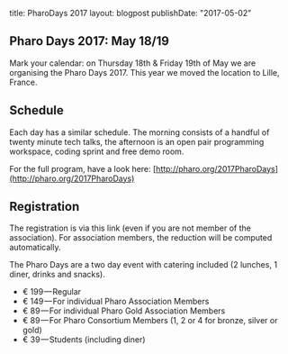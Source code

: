 title: PharoDays 2017layout: blogpostpublishDate: "2017-05-02"## Pharo Days 2017: May 18/19Mark your calendar: on Thursday 18th & Friday 19th of May we are organising the Pharo Days 2017. This year we moved the location to Lille, France. ## ScheduleEach day has a similar schedule. The morning consists of a handful of twenty minute tech talks, the afternoon is an open pair programming workspace, coding sprint and free demo room.For the full program, have a look here: [http://pharo.org/2017PharoDays](http://pharo.org/2017PharoDays) ## RegistrationThe registration is via this link \(even if you are not member of the association\). For association members, the reduction will be computed automatically. The Pharo Days are a two day event with catering included \(2 lunches, 1 diner, drinks and snacks\).- € 199 — Regular- € 149 — For individual Pharo Association Members- € 89 — For individual Pharo Gold Association Members- € 89 — For Pharo Consortium Members \(1, 2 or 4 for bronze, silver or gold\)- € 39 — Students \(including diner\)